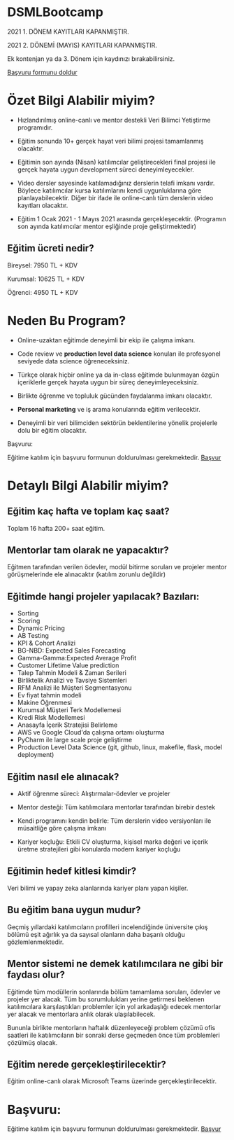 # DSMLBootcamp

2021 1. DÖNEM KAYITLARI KAPANMIŞTIR.

2021 2. DÖNEMİ (MAYIS) KAYITLARI KAPANMIŞTIR.

Ek kontenjan ya da 3. Dönem için kaydınızı bırakabilirsiniz.


[Başvuru formunu doldur](https://docs.google.com/forms/d/e/1FAIpQLScXBuvPeOnoXrqZ8UpvmCrU4AkkVS73EZQsKUJ6oX5EBuZx-w/viewform?usp=sf_link)

# Özet Bilgi Alabilir miyim?

- Hızlandırılmış online-canlı ve mentor destekli Veri Bilimci Yetiştirme programıdır.

- Eğitim sonunda 10+ gerçek hayat veri bilimi projesi tamamlanmış olacaktır. 

- Eğitimin son ayında (Nisan) katılımcılar geliştirecekleri final projesi ile gerçek hayata uygun development süreci deneyimleyecekler.

- Video dersler sayesinde katılamadığınız derslerin telafi imkanı vardır. Böylece katılımcılar kursa katılımlarını kendi uygunluklarına göre planlayabilecektir. Diğer bir ifade ile online-canlı tüm derslerin video kayıtları olacaktır.

- Eğitim 1 Ocak 2021 - 1 Mayıs 2021 arasında gerçekleşecektir. (Programın son ayında katılımcılar mentor eşliğinde proje geliştirmektedir)

## Eğitim ücreti nedir?

Bireysel: 7950 TL + KDV 

Kurumsal: 10625 TL + KDV

Öğrenci: 4950 TL + KDV


# Neden Bu Program?

- Online-uzaktan eğitimde deneyimli bir ekip ile çalışma imkanı.

- Code review ve **production level data science** konuları ile profesyonel seviyede data science öğreneceksiniz.

- Türkçe olarak hiçbir online ya da in-class eğitimde bulunmayan özgün içeriklerle gerçek hayata uygun bir süreç deneyimleyeceksiniz.

- Birlikte öğrenme ve topluluk gücünden faydalanma imkanı olacaktır.

- **Personal marketing** ve iş arama konularında eğitim verilecektir.

- Deneyimli bir veri bilimciden sektörün beklentilerine yönelik projelerle dolu bir eğitim olacaktır.


Başvuru:

Eğitime katılım için başvuru formunun doldurulması gerekmektedir. [Başvur](https://docs.google.com/forms/d/e/1FAIpQLScXBuvPeOnoXrqZ8UpvmCrU4AkkVS73EZQsKUJ6oX5EBuZx-w/viewform?usp=sf_link)


# Detaylı Bilgi Alabilir miyim?

## Eğitim kaç hafta ve toplam kaç saat? 

Toplam 16 hafta 200+ saat eğitim.

## Mentorlar tam olarak ne yapacaktır?

Eğitmen tarafından verilen ödevler, modül bitirme soruları ve projeler mentor görüşmelerinde ele alınacaktır (katılım zorunlu değildir)

## Eğitimde hangi projeler yapılacak? Bazıları:

- Sorting
- Scoring
- Dynamic Pricing
- AB Testing
- KPI & Cohort Analizi
- BG-NBD: Expected Sales Forecasting
- Gamma-Gamma:Expected Average Profit
- Customer Lifetime Value prediction
- Talep Tahmin Modeli & Zaman Serileri
- Birliktelik Analizi ve Tavsiye Sistemleri
- RFM Analizi ile Müşteri Segmentasyonu
- Ev fiyat tahmin modeli
- Makine Öğrenmesi 
- Kurumsal Müşteri Terk Modellemesi
- Kredi Risk Modellemesi
- Anasayfa İçerik Stratejisi Belirleme
- AWS ve Google Cloud'da çalışma ortamı oluşturma
- PyCharm ile large scale proje geliştirme
- Production Level Data Science (git, github, linux, makefile, flask, model deployment)


## Eğitim nasıl ele alınacak?

- Aktif öğrenme süreci: Alıştırmalar-ödevler ve projeler

- Mentor desteği: Tüm katılımcılara mentorlar tarafından birebir destek 

- Kendi programını kendin belirle: Tüm derslerin video versiyonları ile müsaitliğe göre çalışma imkanı

- Kariyer koçluğu: Etkili CV oluşturma, kişisel marka değeri ve
içerik üretme stratejileri gibi konularda modern kariyer koçluğu


## Eğitimin hedef kitlesi kimdir?

Veri bilimi ve yapay zeka alanlarında kariyer planı yapan kişiler.

## Bu eğitim bana uygun mudur?

Geçmiş yıllardaki katılımcıların profilleri incelendiğinde üniversite çıkış bölümü eşit ağırlık ya da sayısal olanların daha başarılı olduğu gözlemlenmektedir. 

## Mentor sistemi ne demek katılımcılara ne gibi bir faydası olur?

Eğitimde tüm modüllerin sonlarında bölüm tamamlama soruları, ödevler ve projeler yer alacak. Tüm bu sorumlulukları yerine getirmesi beklenen katılımcılara karşılaştıkları problemler için yol arkadaşlığı edecek mentorlar yer alacak ve mentorlara anlık olarak ulaşılabilecek.

Bununla birlikte mentorların haftalık düzenleyeceği problem çözümü ofis saatleri ile katılımcıların bir sonraki derse geçmeden önce tüm problemleri çözülmüş olacak.


## Eğitim nerede gerçekleştirilecektir?

Eğitim online-canlı olarak Microsoft Teams üzerinde gerçekleştirilecektir.


# Başvuru:

Eğitime katılım için başvuru formunun doldurulması gerekmektedir. [Başvur](https://docs.google.com/forms/d/e/1FAIpQLScXBuvPeOnoXrqZ8UpvmCrU4AkkVS73EZQsKUJ6oX5EBuZx-w/viewform?usp=sf_link)

